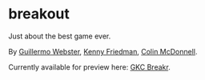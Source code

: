 # breakout

Just about the best game ever.

By [Guillermo Webster][gw], [Kenny Friedman][kf], [Colin McDonnell][cm].

Currently available for preview here: [GKC Breakr][breakr].

[gw]: http://omrelli.ug
[kf]: http://kennethfriedman.org/
[cm]: http://mcdonnell.mit.edu/

[breakr]: http://apoplectic.tech/breaker/
